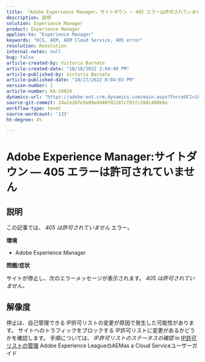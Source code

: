 ```yaml
---
title: 「Adobe Experience Manager。サイトダウン — 405 エラーは許可されていません»
description: 説明
solution: Experience Manager
product: Experience Manager
applies-to: "Experience Manager"
keywords: "KCS, AEM, AEM Cloud Service, 405 error"
resolution: Resolution
internal-notes: null
bug: false
article-created-by: Victoria Barnato
article-created-date: "10/18/2022 2:04:40 PM"
article-published-by: Victoria Barnato
article-published-date: "10/27/2022 8:04:03 PM"
version-number: 1
article-number: KA-20824
dynamics-url: "https://adobe-ent.crm.dynamics.com/main.aspx?forceUCI=1&pagetype=entityrecord&etn=knowledgearticle&id=998fc2cc-ed4e-ed11-bba2-000d3a34e6e5"
source-git-commit: 24a2e26fe5e89e8948fd2287cf01fc28dc400b9a
workflow-type: tm+mt
source-wordcount: '133'
ht-degree: 4%

---
```


# Adobe Experience Manager:サイトダウン — 405 エラーは許可されていません

## 説明


この記事では、 *405 は許可されていません* エラー。

<b>環境</b>

- Adobe Experience Manager


<b>問題/症状</b>

サイトが停止し、次のエラーメッセージが表示されます。 *405 は許可されていません。*


## 解像度


停止は、自己管理できる IP許可リストの変更が原因で発生した可能性があります。 サイトへのトラフィックをブロックする IP許可リストに変更があるかどうかを確認します。 手順については、 *IP許可リストのステータスの確認* in [IP許可リストの管理](https://experienceleague.adobe.com/docs/experience-manager-cloud-service/content/implementing/using-cloud-manager/ip-allow-lists/managing-ip-allow-lists.html?lang=en) Adobe Experience LeagueのAEMas a Cloud Serviceユーザーガイド
